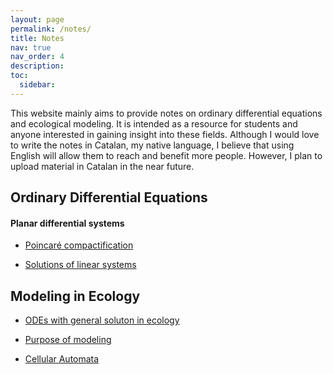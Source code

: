 ```yaml
---
layout: page
permalink: /notes/
title: Notes
nav: true
nav_order: 4
description:
toc:
  sidebar:
---
```


<div class="post-description">
  <p>
This website mainly aims to provide notes on ordinary differential equations and ecological modeling. It is intended as a resource for students and anyone interested in gaining insight into these fields. Although I would love to write the notes in Catalan, my native language, I believe that using English will allow them to reach and benefit more people. However, I plan to upload material in Catalan in the near future.
  </p>
</div>

<h2>Ordinary Differential Equations</h2>

<h4>Planar differential systems</h4>
<ul>
  <li><a href="https://example.com/my-topic.pdf">Poincaré compactification</a></li>
</ul>
<ul>
  <li><a href="https://example.com/my-topic.pdf">Solutions of linear systems</a></li>
</ul>

<h2>Modeling in Ecology</h2>
<ul>
  <li><a href="https://example.com/my-topic.pdf">ODEs with general soluton in ecology</a></li>
</ul>
<ul>
  <li><a href="https://example.com/my-topic.pdf">Purpose of modeling</a></li>
</ul>
<ul>
  <li><a href="https://example.com/my-topic.pdf">Cellular Automata</a></li>
</ul>


